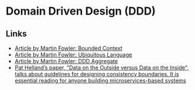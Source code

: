 # Domain Driven Design (DDD)

## Links

* [Article by Martin Fowler: Bounded Context](https://martinfowler.com/bliki/BoundedContext.html)
* [Article by Martin Fowler: Ubiquitous Language](https://martinfowler.com/bliki/UbiquitousLanguage.html)
* [Article by Martin Fowler: DDD Aggregate](https://martinfowler.com/bliki/DDD_Aggregate.html)
* [Pat Helland’s paper, "Data on the Outside versus Data on the Inside", talks about guidelines
  for designing consistency boundaries. It is essential reading for anyone building
  microservices-based systems](https://www.cidrdb.org/cidr2005/papers/P12.pdf)